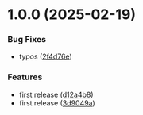 # 1.0.0 (2025-02-19)


### Bug Fixes

* typos ([2f4d76e](https://github.com/kpressOrg/device-service/commit/2f4d76e62d1e3dff94539ecb313f218569bf296f))


### Features

* first release ([d12a4b8](https://github.com/kpressOrg/device-service/commit/d12a4b8be9fbd98ed51e4d3661962d1014007346))
* first release ([3d9049a](https://github.com/kpressOrg/device-service/commit/3d9049afe9454278cda934b4b25807ee1b8183f5))
